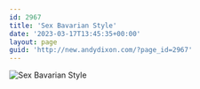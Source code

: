 ```yaml
---
id: 2967
title: 'Sex Bavarian Style'
date: '2023-03-17T13:45:35+00:00'
layout: page
guid: 'http://new.andydixon.com/?page_id=2967'
---
```


![Sex Bavarian Style](https://i0.wp.com/assets.g8x2.ldn.idrivee2-23.com/posters/Sex%20Bavarian%20Style%2001.jpg?w=1200&ssl=1 "Sex Bavarian Style")